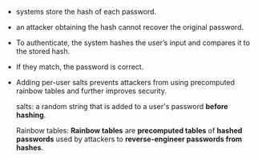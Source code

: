 - systems store the hash of each password.
- an attacker obtaining the hash cannot recover the original password.
- To authenticate, the system hashes the user’s input and compares it to the stored hash.
- If they match, the password is correct. 
- Adding per-user salts prevents attackers from using precomputed rainbow tables and further improves security.

	salts: a random string that is added to a user's password **before hashing**.

	Rainbow tables: **Rainbow tables** are **precomputed tables** of **hashed passwords** used by attackers to **reverse-engineer passwords from hashes**.